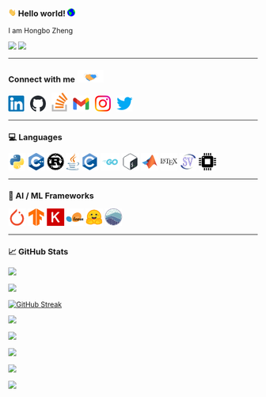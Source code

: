 ### <img src="assets/hi.gif" width="16px"> Hello world!&nbsp;<img src="assets/earth.gif" width="16px">

I am Hongbo Zheng

![](https://img.shields.io/github/followers/hongbozheng?label=Follow&style=social)
![](https://img.shields.io/badge/last_updated-May.12.2025-informational)

---

### Connect with me <img src="assets/handshake.gif" height="25px">

[<img src="assets/linkedin.svg" alt="linkedin logo" width="32">](https://www.linkedin.com/in/hongbo-zheng-b088581b6/)&nbsp;&nbsp;
[<img src="assets/github.svg" alt="github logo" width="32">](https://github.com/hongbozheng)&nbsp;&nbsp;
[<img src="assets/stackoverflow.svg" alt="stackoverflow logo" width="32">]()&nbsp;&nbsp;
[<img src="assets/gmail.svg" alt="gmail logo" width="32">](mailto:hongbozheng1003@gmail.com)&nbsp;&nbsp;
[<img src="assets/instagram.svg" alt="instagram logo" width="32">]()&nbsp;&nbsp;
[<img src="assets/twitter.svg" alt="twitter logo" width="32">]()&nbsp;&nbsp;

---

### 💻 Languages

[//]: # (https://github.com/alexandresanlim/Badges4-README.md-Profile)

<!-- Languages -->
<img src="assets/python.svg" alt="Python" height="35"/>
<img src="assets/cpp.svg" alt="C++" height="35"/>
<img src="assets/rust.svg" alt="Rust" height="35"/>
<img src="assets/java.svg" alt="Java" height="35"/>
<img src="assets/c.svg" alt="C" height="35"/>
<img src="assets/go.svg" alt="Go" height="35"/>
<img src="assets/bash.svg" alt="Bash" height="35"/>
<img src="assets/matlab.svg" alt="MATLAB" height="35"/>
<img src="assets/latex.svg" alt="LaTeX" height="35"/>
<img src="assets/systemverilog.svg" alt="SystemVerilog" height="35"/>
<img src="assets/vhdl.svg" alt="VHDL" height="35"/>

---

### 🧠 AI / ML Frameworks

<!-- AI/ML -->
<img src="assets/pytorch.svg" alt="PyTorch" height="35"/>
<img src="assets/tensorflow.svg" alt="TensorFlow" height="35"/>
<img src="assets/keras.svg" alt="Keras" height="35"/>
<img src="assets/scikit-learn.svg" alt="Scikit-learn" height="35"/>
<img src="assets/huggingface.svg" alt="Hugging Face" height="35"/>
<img src="assets/seaborn.svg" alt="Seaborn" height="35"/>

---

### 📈 GitHub Stats

[//]: # (https://github.com/anuraghazra/github-readme-stats/tree/master)
![](https://github-readme-stats.vercel.app/api?username=hongbozheng&show_icons=true&include_all_commits=true&title_color=FFC0CB&text_color=00FFFF&icon_color=FFA500&bg_color=000000)

![](https://github-readme-stats.vercel.app/api/top-langs/?username=hongbozheng&layout=compact&title_color=FFC0CB&text_color=01FFFF&icon_color=FFA500&bg_color=000000)

[//]: # (https://github.com/DenverCoder1/github-readme-streak-stats/tree/main)
[![GitHub Streak](https://streak-stats.demolab.com/?user=hongbozheng&background=000000&ring=FFC0CB&fire=FFA500&currStreakNum=00FFFF&sideNums=00FFFF&currStreakLabel=FFA500&sideLabels=FFA500&dates=FFC0CB&date_format=M-j[%2C%20Y])](https://git.io/streak-stats)

[//]: # (https://github.com/vn7n24fzkq/github-profile-summary-cards)
![](https://github-profile-summary-cards.vercel.app/api/cards/profile-details?username=hongbozheng&theme=radical)

![](http://github-profile-summary-cards.vercel.app/api/cards/repos-per-language?username=hongbozheng&theme=radical&exclude="")

![](http://github-profile-summary-cards.vercel.app/api/cards/most-commit-language?username=hongbozheng&theme=radical&exclude="")

![](http://github-profile-summary-cards.vercel.app/api/cards/stats?username=hongbozheng&theme=radical)

![](http://github-profile-summary-cards.vercel.app/api/cards/productive-time?username=hongbozheng&theme=github_dark&utcOffset=-6)